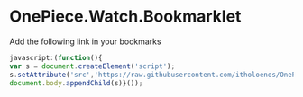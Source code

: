 # OnePiece.Watch.Bookmarklet

Add the following link in your bookmarks

```javascript
javascript:(function(){
var s = document.createElement('script');
s.setAttribute('src','https://raw.githubusercontent.com/itholoenos/OnePiece.Watch.Bookmarklet/master/script.js');
document.body.appendChild(s)}());
```
